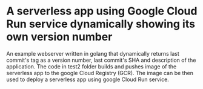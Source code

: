 # A serverless app using Google Cloud Run service dynamically showing its own version number
An example  webserver written in golang that dynamically returns last commit's tag as a version number, last commit's SHA and description of the application.
The code in test2 folder builds and pushes image of the serverless app to the google Cloud Registry (GCR).
The image can be then used to deploy a serverless app using google Cloud Run service.
